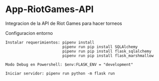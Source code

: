 # App-RiotGames-API
Integracion de la API de Riot Games para hacer torneos

Configuracion entorno

    Instalar requerimientos: pipenv install
                             pipenv run pip install SQLAlchemy
                             pipenv run pip install flask_sqlalchemy
                             pipenv run pip install flask_marshmallow

    Modo Debug en Powershell: $env:FLASK_ENV = "development"
    
    Iniciar servidor: pipenv run python -m flask run
    
    
    
